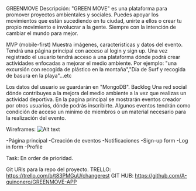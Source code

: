 GREENMOVE
Descripción:
"GREEN MOVE" es una plataforma para promover proyectos ambientales y sociales. Puedes apoyar los movimientos que están sucediendo en tu ciudad, unirte a ellos o crear tu propio movimiento e involucrar a la gente. Siempre con la intención de cambiar el mundo para mejor.

MVP
(mobile-first) Muestra imágenes, características y datos del evento. Tendrá una página principal con acceso al login y sign up. Una vez registrado el usuario tendrá acceso a una plataforma dónde podrá crear actividades  enfocadas a mejorar el medio ambiente. Por ejemplo: "una excursión con recogida de plástico en la montaña","Día de Surf y recogida de basura en la playa"...etc


Los datos del usuario se guardarán en "MongoDB".
Backlog
Una red social dónde contribuyes a la mejora del medio ambiente a la vez que realizas un actividad deportiva. En la pagina principal se mostrarán eventos creador por otros usuarios, dónde podrás inscribirte. Algunos eventos tendrán como condición de acceso un minimo de miembros o un material necesario para la realización del evento.

Wireframes:
![Alt text](/Users/albertoquinoneroayllon/Desktop/0f4e69ee-a48d-4d84-8c50-7e6408922d0c.jpg "WIREFRAMES")

-Página principal
-Creación de eventos
-Notificaciones
-Sign-up form 
-Log in form 
-Profile

Task:
En order de prioridad.

Git URls para la repo del proyecto.
TRELLO: https://trello.com/b/t83PMGuU/changerest
GIT HUB: https://github.com/A-quinonero/GREENMOVE-APP